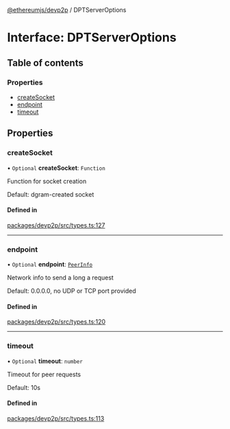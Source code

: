 [@ethereumjs/devp2p](../README.md) / DPTServerOptions

# Interface: DPTServerOptions

## Table of contents

### Properties

- [createSocket](DPTServerOptions.md#createsocket)
- [endpoint](DPTServerOptions.md#endpoint)
- [timeout](DPTServerOptions.md#timeout)

## Properties

### createSocket

• `Optional` **createSocket**: `Function`

Function for socket creation

Default: dgram-created socket

#### Defined in

[packages/devp2p/src/types.ts:127](https://github.com/ethereumjs/ethereumjs-monorepo/blob/master/packages/devp2p/src/types.ts#L127)

___

### endpoint

• `Optional` **endpoint**: [`PeerInfo`](PeerInfo.md)

Network info to send a long a request

Default: 0.0.0.0, no UDP or TCP port provided

#### Defined in

[packages/devp2p/src/types.ts:120](https://github.com/ethereumjs/ethereumjs-monorepo/blob/master/packages/devp2p/src/types.ts#L120)

___

### timeout

• `Optional` **timeout**: `number`

Timeout for peer requests

Default: 10s

#### Defined in

[packages/devp2p/src/types.ts:113](https://github.com/ethereumjs/ethereumjs-monorepo/blob/master/packages/devp2p/src/types.ts#L113)
